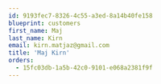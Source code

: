 ```yaml
---
id: 9193fec7-8326-4c55-a3ed-8a14b40fe158
blueprint: customers
first_name: Maj
last_name: Kirn
email: kirn.matjaz@gmail.com
title: 'Maj Kirn'
orders:
  - 15fc03db-1a5b-42c0-9101-e068a2381f9f
---
```

